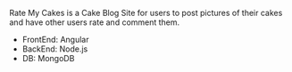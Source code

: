 Rate My Cakes is a Cake Blog Site for users to post pictures of their cakes and have other users rate and comment them.

<ul>
  <li>FrontEnd: Angular</li>
  <li>BackEnd: Node.js</li>
  <li>DB: MongoDB</li>
</ul>
